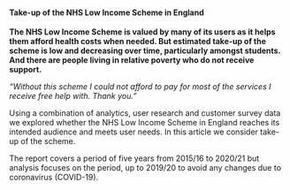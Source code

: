 #### Take-up of the NHS Low Income Scheme in England

**The NHS Low Income Scheme is valued by many of its users as it helps them afford health costs when needed. But estimated take-up of the scheme is low and decreasing over time, particularly amongst students. And there are people living in relative poverty who do not receive support.**

_“Without this scheme I could not afford to pay for most of the services I receive free help with. Thank you.”_    

Using a combination of analytics, user research and customer survey data we explored whether the NHS Low Income Scheme in England reaches its intended audience and meets user needs. In this article we consider take-up of the scheme.

The report covers a period of five years from 2015/16 to 2020/21 but analysis focuses on the period, up to 2019/20 to avoid any changes due to coronavirus (COVID-19).